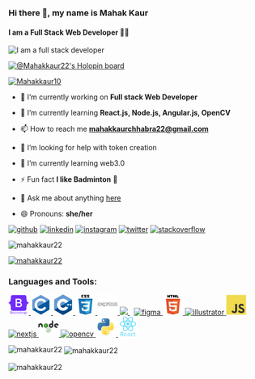 ### Hi there 👋, my name is Mahak Kaur
#### I am a Full Stack Web Developer 👩‍💻
![I am a full stack developer ]()


[![@Mahakkaur22's Holopin board](https://holopin.me/mahakkaur22)](https://holopin.io/@mahakkaur22)

<p align="left"> <a href="https://twitter.com/Mahakkaur10" target="blank"><img src="https://img.shields.io/twitter/follow/mahakkaur22?logo=twitter&style=for-the-badge" alt="Mahakkaur10" /></a> </p>

- 🔭 I’m currently working on **Full stack Web Developer**

- 🌱 I’m currently learning **React.js, Node.js, Angular.js, OpenCV**

- 📫 How to reach me **mahakkaurchhabra22@gmail.com**
- 🤔 I’m looking for help with token creation
- 🌱 I’m currently learning web3.0

- ⚡ Fun fact **I like Badminton** 🏸
 - 💬 Ask me about anything [here](https://www.linkedin.com/in/mahak-kaur-54a89a218)

- 😄 Pronouns: **she/her**

[<img src='https://cdn.jsdelivr.net/npm/simple-icons@3.0.1/icons/github.svg' alt='github' height='40'>](https://github.com/mahakkaur22)  [<img src='https://cdn.jsdelivr.net/npm/simple-icons@3.0.1/icons/linkedin.svg' alt='linkedin' height='40'>](https://www.linkedin.com/in/mahak-kaur-54a89a218)  [<img src='https://cdn.jsdelivr.net/npm/simple-icons@3.0.1/icons/instagram.svg' alt='instagram' height='40'>](https://instagram.com/mahak_kaur22?igshid=MzNlNGNkZWQ4Mg==)  [<img src='https://cdn.jsdelivr.net/npm/simple-icons@3.0.1/icons/twitter.svg' alt='twitter' height='40'>](https://twitter.com/Mahakkaur10?t=P8ypUCAYChhesQsmuNXpLg&s=09)  [<img src='https://cdn.jsdelivr.net/npm/simple-icons@3.0.1/icons/stackoverflow.svg' alt='stackoverflow' height='40'>](https://stackoverflow.com/users/22015251/mahak-kaur?tab=profile) 

<p align="left"> <img src="https://komarev.com/ghpvc/?username=mahakkaur22&label=Profile%20views&color=0e75b6&style=flat" alt="mahakkaur22" /> </p>
<p align="left"> <a href="https://github.com/ryo-ma/github-profile-trophy"><img src="https://github-profile-trophy.vercel.app/?username=mahakkaur22" alt="mahakkaur22" /></a> </p>

<!-- <h3 align="left">Connect with me:</h3>


<p align="left">
<a href="https://twitter.com/Mahakkaur10" target="blank"><img align="center" src="https://raw.githubusercontent.com/rahuldkjain/github-profile-readme-generator/master/src/images/icons/Social/twitter.svg" alt="Mahakkaur10" height="30" width="40" /></a>
<a href="https://www.linkedin.com/in/mahak-kaur-54a89a218" target="blank"><img align="center" src="https://raw.githubusercontent.com/rahuldkjain/github-profile-readme-generator/master/src/images/icons/Social/linked-in-alt.svg" alt="mahak-kaur-54a89a218" height="30" width="40" /></a>
</p> -->

<h3 align="left">Languages and Tools:</h3>
<p align="left"> <a href="https://getbootstrap.com" target="_blank" rel="noreferrer"> <img src="https://raw.githubusercontent.com/devicons/devicon/master/icons/bootstrap/bootstrap-plain-wordmark.svg" alt="bootstrap" width="40" height="40"/> </a> <a href="https://www.cprogramming.com/" target="_blank" rel="noreferrer"> <img src="https://raw.githubusercontent.com/devicons/devicon/master/icons/c/c-original.svg" alt="c" width="40" height="40"/> </a> <a href="https://www.w3schools.com/cpp/" target="_blank" rel="noreferrer"> <img src="https://raw.githubusercontent.com/devicons/devicon/master/icons/cplusplus/cplusplus-original.svg" alt="cplusplus" width="40" height="40"/> </a> <a href="https://www.w3schools.com/css/" target="_blank" rel="noreferrer"> <img src="https://raw.githubusercontent.com/devicons/devicon/master/icons/css3/css3-original-wordmark.svg" alt="css3" width="40" height="40"/> </a> <a href="https://expressjs.com" target="_blank" rel="noreferrer"> <img src="https://raw.githubusercontent.com/devicons/devicon/master/icons/express/express-original-wordmark.svg" alt="express" width="40" height="40"/> </a>
 <a style="padding-right:8px;" href="https://www.mysql.com/" target="_blank"> <img src="https://img.icons8.com/fluent/50/000000/mysql-logo.png"/> </a>
 <a href="https://www.figma.com/" target="_blank" rel="noreferrer"> <img src="https://www.vectorlogo.zone/logos/figma/figma-icon.svg" alt="figma" width="40" height="40"/> </a> <a href="https://www.w3.org/html/" target="_blank" rel="noreferrer"> <img src="https://raw.githubusercontent.com/devicons/devicon/master/icons/html5/html5-original-wordmark.svg" alt="html5" width="40" height="40"/> </a> <a href="https://www.adobe.com/in/products/illustrator.html" target="_blank" rel="noreferrer"> <img src="https://www.vectorlogo.zone/logos/adobe_illustrator/adobe_illustrator-icon.svg" alt="illustrator" width="40" height="40"/> </a> <a href="https://developer.mozilla.org/en-US/docs/Web/JavaScript" target="_blank" rel="noreferrer"> <img src="https://raw.githubusercontent.com/devicons/devicon/master/icons/javascript/javascript-original.svg" alt="javascript" width="40" height="40"/> </a> <a href="https://nextjs.org/" target="_blank" rel="noreferrer"> <img src="https://cdn.worldvectorlogo.com/logos/nextjs-2.svg" alt="nextjs" width="40" height="40"/> </a> <a href="https://nodejs.org" target="_blank" rel="noreferrer"> <img src="https://raw.githubusercontent.com/devicons/devicon/master/icons/nodejs/nodejs-original-wordmark.svg" alt="nodejs" width="40" height="40"/> </a> <a href="https://opencv.org/" target="_blank" rel="noreferrer"> <img src="https://www.vectorlogo.zone/logos/opencv/opencv-icon.svg" alt="opencv" width="40" height="40"/> </a> <a href="https://www.python.org" target="_blank" rel="noreferrer"> <img src="https://raw.githubusercontent.com/devicons/devicon/master/icons/python/python-original.svg" alt="python" width="40" height="40"/> </a> <a href="https://reactjs.org/" target="_blank" rel="noreferrer"> <img src="https://raw.githubusercontent.com/devicons/devicon/master/icons/react/react-original-wordmark.svg" alt="react" width="40" height="40"/> </a> </p>

<p><img align="left" src="https://github-readme-stats.vercel.app/api/top-langs?username=mahakkaur22&show_icons=true&locale=en&layout=compact" alt="mahakkaur22"/></p>

<p>&nbsp;<img align="center" src="https://github-readme-stats.vercel.app/api?username=mahakkaur22&show_icons=true&locale=en" alt="mahakkaur22" /></p>

<p><img align="center" src="https://github-readme-streak-stats.herokuapp.com/?user=mahakkaur22&" alt="mahakkaur22" /></p>


